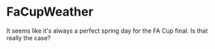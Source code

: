 FaCupWeather
============

It seems like it's always a perfect spring day for the FA Cup final. Is that really the case?
